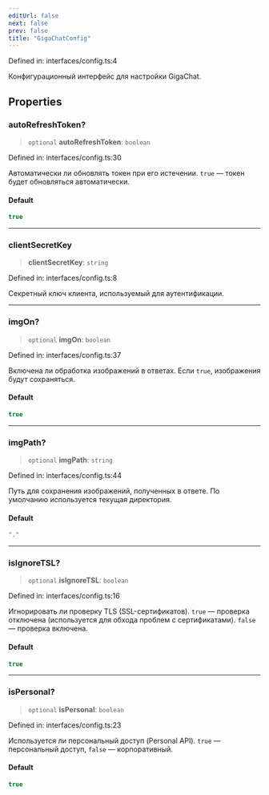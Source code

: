 ```yaml
---
editUrl: false
next: false
prev: false
title: "GigaChatConfig"
---
```


Defined in: interfaces/config.ts:4

Конфигурационный интерфейс для настройки GigaChat.

## Properties

### autoRefreshToken?

> `optional` **autoRefreshToken**: `boolean`

Defined in: interfaces/config.ts:30

Автоматически ли обновлять токен при его истечении.
`true` — токен будет обновляться автоматически.

#### Default

```ts
true
```

***

### clientSecretKey

> **clientSecretKey**: `string`

Defined in: interfaces/config.ts:8

Секретный ключ клиента, используемый для аутентификации.

***

### imgOn?

> `optional` **imgOn**: `boolean`

Defined in: interfaces/config.ts:37

Включена ли обработка изображений в ответах.
Если `true`, изображения будут сохраняться.

#### Default

```ts
true
```

***

### imgPath?

> `optional` **imgPath**: `string`

Defined in: interfaces/config.ts:44

Путь для сохранения изображений, полученных в ответе.
По умолчанию используется текущая директория.

#### Default

```ts
"."
```

***

### isIgnoreTSL?

> `optional` **isIgnoreTSL**: `boolean`

Defined in: interfaces/config.ts:16

Игнорировать ли проверку TLS (SSL-сертификатов).
`true` — проверка отключена (используется для обхода проблем с сертификатами).
`false` — проверка включена.

#### Default

```ts
true
```

***

### isPersonal?

> `optional` **isPersonal**: `boolean`

Defined in: interfaces/config.ts:23

Используется ли персональный доступ (Personal API).
`true` — персональный доступ, `false` — корпоративный.

#### Default

```ts
true
```

